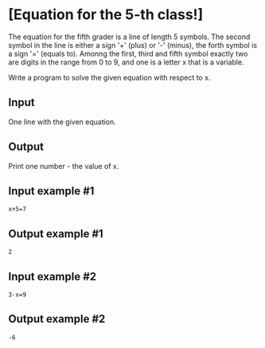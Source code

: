 # [Equation for the 5-th class!]

The equation for the fifth grader is a line of length 5 symbols. The second symbol in the line is either a sign '+' (plus) or '-' (minus), the forth symbol is a sign '=' (equals to). Amonng the first, third and fifth symbol exactly two are digits in the range from 0 to 9, and one is a letter x that is a variable.

Write a program to solve the given equation with respect to x.

## Input
One line with the given equation.

## Output
Print one number - the value of x.

## Input example #1
```
x+5=7
```

## Output example #1
```
2
```

## Input example #2
```
3-x=9
```

## Output example #2
```
-6
```
